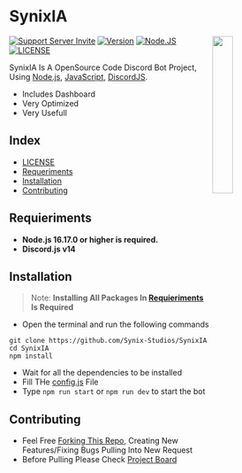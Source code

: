 # SynixIA

<a href="https://discord.gg/RfBbmrmegw"><img align="right" src="https://media.discordapp.net/attachments/1008815664452087998/1013499646292807770/android-chrome-512x512.png" width=27%></a>

[![Support Server Invite](https://img.shields.io/discord/923558169131749396.svg?color=7289da&label=Chat&logo=discord&style=flat-square)](https://discord.gg/RfBbmrmegw)
[![Version](https://img.shields.io/badge/Version-v0.0.1a-informational?color=7289da&style=flat-square)](#synixia)
[![Node.JS](https://img.shields.io/badge/NODEJS-v16.17^-informational?color=7289da&style=flat-square)](#synixia)
[![LICENSE](https://img.shields.io/badge/LICENSE-GPL_3.0-informational?color=7289da&style=flat-square)](#synixia)

SynixIA Is A OpenSource Code Discord Bot Project, Using [Node.js](https://nodejs.org/), [JavaScript](https://developer.mozilla.org/en-US/docs/Web/JavaScript), [DiscordJS](https://github.com/discordjs/discord.js).

- Includes Dashboard
- Very Optimized
- Very Usefull

## Index

- [LICENSE](https://github.com/Synix-Studios/SynixIA/blob/main/LICENSE.rst)
- [Requeriments](#requieriments)
- [Installation](#installation)
- [Contributing](#contributing)

## Requieriments

- **Node.js 16.17.0 or higher is required.**
- **Discord.js v14**

## Installation

> Note: **Installing All Packages In [Requieriments](#requieriments) Is Required**

- Open the terminal and run the following commands

```sh-session
git clone https://github.com/Synix-Studios/SynixIA
cd SynixIA
npm install
```

- Wait for all the dependencies to be installed
- Fill THe [config.js](https://github.com/Synix-Studios/SynixIA/blob/main/config.js) File
- Type `npm run start` or `npm run dev` to start the bot

## Contributing

- Feel Free [Forking This Repo](https://github.com/Synix-Studios/SynixIA/fork), Creating New Features/Fixing Bugs Pulling Into New Request
- Before Pulling Please Check [Project Board](https://github.com/Synix-Studios/SynixIA/projects)
